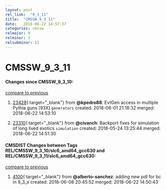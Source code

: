 ```yaml
---
layout: post
rel_link:  "9_3_11"
title:  "CMSSW_9_3_11"
date:   2018-06-22 14:57:37
categories: cmssw
relmajor: 9
relminor: 3
relsubminor: 11
---
```


# CMSSW_9_3_11
#### Changes since CMSSW_9_3_10:
[compare to previous](https://github.com/cms-sw/cmssw/compare/CMSSW_9_3_10...CMSSW_9_3_11)



1. [23428](http://github.com/cms-sw/cmssw/pull/23428){:target="_blank"}  from **@kpedro88**: EvtGen access in multiple Pythia guns [93X] `generators`  created: 2018-06-01 21:18:32 merged: 2018-06-22 14:53:10



2. [23310](http://github.com/cms-sw/cmssw/pull/23310){:target="_blank"}  from **@civanch**: Backport fixes for simulation of long lived exotics  `simulation`  created: 2018-05-24 13:25:44 merged: 2018-06-22 14:51:30



#### CMSDIST Changes between Tags REL/CMSSW_9_3_10/slc6_amd64_gcc630 and REL/CMSSW_9_3_11/slc6_amd64_gcc630:
[compare to previous](https://github.com/cms-sw/cmsdist/compare/REL/CMSSW_9_3_10/slc6_amd64_gcc630...REL/CMSSW_9_3_11/slc6_amd64_gcc630)



1. [4100](http://github.com/cms-sw/cmsdist/pull/4100){:target="_blank"}  from **@alberto-sanchez**: adding new pdl for bc in 9_3_x created: 2018-06-08 20:45:52 merged: 2018-06-22 14:50:43
